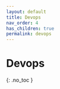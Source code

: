 ```yaml
---
layout: default
title: Devops
nav_order: 4
has_children: true
permalink: devops
---
```


# Devops
{: .no_toc }


 